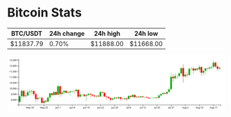 # Bitcoin Stats

BTC/USDT|24h change|24h high|24h low|
|---|---|---|---|
|$11837.79|0.70%|$11888.00|$11668.00|

<img src="./chart.svg">
